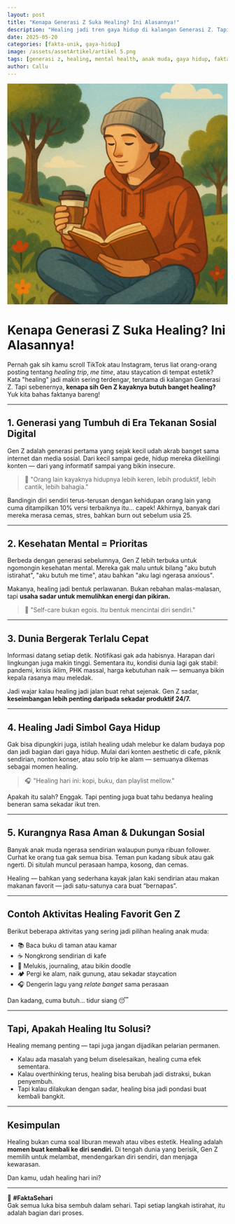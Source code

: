 ```yaml
---
layout: post
title: "Kenapa Generasi Z Suka Healing? Ini Alasannya!"
description: "Healing jadi tren gaya hidup di kalangan Generasi Z. Tapi sebenarnya, apa sih alasan di balik kebutuhan healing yang begitu besar?"
date: 2025-05-20
categories: [fakta-unik, gaya-hidup]
image: /assets/assetArtikel/artikel 5.png
tags: [generasi z, healing, mental health, anak muda, gaya hidup, fakta sehari]
author: Callu
---
```

![Fakta Harian](/assets/assetArtikel/artikel%205.png)

# Kenapa Generasi Z Suka Healing? Ini Alasannya!

Pernah gak sih kamu scroll TikTok atau Instagram, terus liat orang-orang posting tentang *healing trip*, *me time*, atau staycation di tempat estetik? Kata "healing" jadi makin sering terdengar, terutama di kalangan Generasi Z. Tapi sebenernya, **kenapa sih Gen Z kayaknya butuh banget healing?** Yuk kita bahas faktanya bareng!

---

## 1. **Generasi yang Tumbuh di Era Tekanan Sosial Digital**

Gen Z adalah generasi pertama yang sejak kecil udah akrab banget sama internet dan media sosial. Dari kecil sampai gede, hidup mereka dikelilingi konten — dari yang informatif sampai yang bikin insecure.

> 📱 "Orang lain kayaknya hidupnya lebih keren, lebih produktif, lebih cantik, lebih bahagia."

Bandingin diri sendiri terus-terusan dengan kehidupan orang lain yang cuma ditampilkan 10% versi terbaiknya itu... capek! Akhirnya, banyak dari mereka merasa cemas, stres, bahkan burn out sebelum usia 25.

---

## 2. **Kesehatan Mental = Prioritas**

Berbeda dengan generasi sebelumnya, Gen Z lebih terbuka untuk ngomongin kesehatan mental. Mereka gak malu untuk bilang "aku butuh istirahat", "aku butuh me time", atau bahkan "aku lagi ngerasa anxious".

Makanya, healing jadi bentuk perlawanan. Bukan rebahan malas-malasan, tapi **usaha sadar untuk memulihkan energi dan pikiran.**

> 🌿 "Self-care bukan egois. Itu bentuk mencintai diri sendiri."

---

## 3. **Dunia Bergerak Terlalu Cepat**

Informasi datang setiap detik. Notifikasi gak ada habisnya. Harapan dari lingkungan juga makin tinggi. Sementara itu, kondisi dunia lagi gak stabil: pandemi, krisis iklim, PHK massal, harga kebutuhan naik — semuanya bikin kepala rasanya mau meledak.

Jadi wajar kalau healing jadi jalan buat rehat sejenak. Gen Z sadar, **keseimbangan lebih penting daripada sekadar produktif 24/7.**

---

## 4. **Healing Jadi Simbol Gaya Hidup**

Gak bisa dipungkiri juga, istilah healing udah melebur ke dalam budaya pop dan jadi bagian dari gaya hidup. Mulai dari konten aesthetic di cafe, piknik sendirian, nonton konser, atau solo trip ke alam — semuanya dikemas sebagai momen healing.

> 🎧 "Healing hari ini: kopi, buku, dan playlist mellow."

Apakah itu salah? Enggak. Tapi penting juga buat tahu bedanya healing beneran sama sekadar ikut tren.

---

## 5. **Kurangnya Rasa Aman & Dukungan Sosial**

Banyak anak muda ngerasa sendirian walaupun punya ribuan follower. Curhat ke orang tua gak semua bisa. Teman pun kadang sibuk atau gak ngerti. Di situlah muncul perasaan hampa, kosong, dan cemas.

Healing — bahkan yang sederhana kayak jalan kaki sendirian atau makan makanan favorit — jadi satu-satunya cara buat “bernapas”.

---

## Contoh Aktivitas Healing Favorit Gen Z

Berikut beberapa aktivitas yang sering jadi pilihan healing anak muda:

- 📚 Baca buku di taman atau kamar
- ☕ Nongkrong sendirian di kafe
- 🎨 Melukis, journaling, atau bikin doodle
- 🏕️ Pergi ke alam, naik gunung, atau sekadar staycation
- 🎧 Dengerin lagu yang *relate banget* sama perasaan

Dan kadang, cuma butuh... tidur siang 😴

---

## Tapi, Apakah Healing Itu Solusi?

Healing memang penting — tapi juga jangan dijadikan pelarian permanen.

- Kalau ada masalah yang belum diselesaikan, healing cuma efek sementara.
- Kalau overthinking terus, healing bisa berubah jadi distraksi, bukan penyembuh.
- Tapi kalau dilakukan dengan sadar, healing bisa jadi pondasi buat kembali bangkit.

---

## Kesimpulan

Healing bukan cuma soal liburan mewah atau vibes estetik. Healing adalah **momen buat kembali ke diri sendiri.** Di tengah dunia yang berisik, Gen Z memilih untuk melambat, mendengarkan diri sendiri, dan menjaga kewarasan.

Dan kamu, udah healing hari ini?

---

🌿 **#FaktaSehari**  
Gak semua luka bisa sembuh dalam sehari. Tapi setiap langkah istirahat, itu adalah bagian dari proses.
